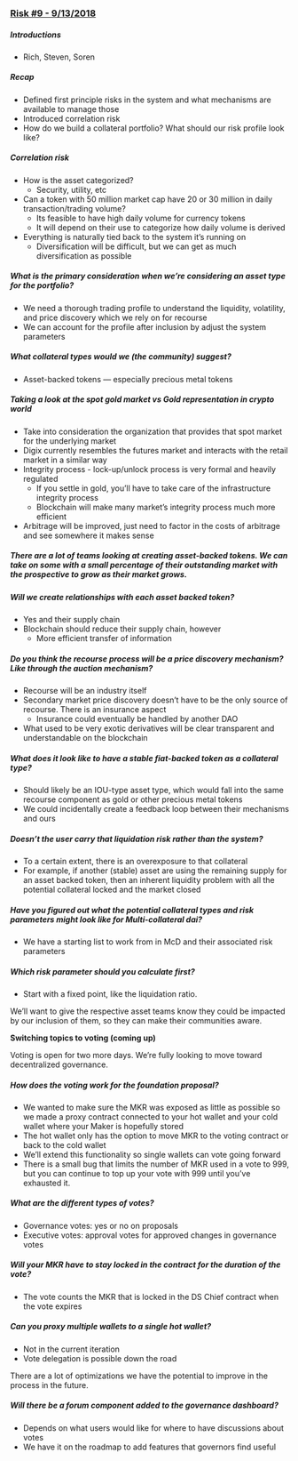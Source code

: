 ### [Risk #9 - 9/13/2018](https://www.youtube.com/watch?v=7XTz3o-9QBo)
##### Introductions
* Rich, Steven, Soren

##### Recap
* Defined first principle risks in the system and what mechanisms are available to manage those
* Introduced correlation risk
* How do we build a collateral portfolio? What should our risk profile look like?

##### Correlation risk
* How is the asset categorized?
    * Security, utility, etc
* Can a token with 50 million market cap have 20 or 30 million in daily transaction/trading volume?
    * Its feasible to have high daily volume for currency tokens
    * It will depend on their use to categorize how daily volume is derived
* Everything is naturally tied back to the system it’s running on
    * Diversification will be difficult, but we can get as much diversification as possible

##### What is the primary consideration when we’re considering an asset type for the portfolio?
* We need a thorough trading profile to understand the liquidity, volatility, and price discovery which we rely on for recourse
* We can account for the profile after inclusion by adjust the system parameters

##### What collateral types would we (the community) suggest?
* Asset-backed tokens — especially precious metal tokens

##### Taking a look at the spot gold market vs Gold representation in crypto world
* Take into consideration the organization that provides that spot market for the underlying market
* Digix currently resembles the futures market and interacts with the retail market in a similar way
* Integrity process - lock-up/unlock process is very formal and heavily regulated
    * If you settle in gold, you’ll have to take care of the infrastructure integrity process
    * Blockchain will make many market’s integrity process much more efficient
* Arbitrage will be improved, just need to factor in the costs of arbitrage and see somewhere it makes sense

##### There are a lot of teams looking at creating asset-backed tokens. We can take on some with a small percentage of their outstanding market with the prospective to grow as their market grows.

##### Will we create relationships with each asset backed token?
* Yes and their supply chain
* Blockchain should reduce their supply chain, however
    * More efficient transfer of information

##### Do you think the recourse process will be a price discovery mechanism? Like through the auction mechanism?
* Recourse will be an industry itself
* Secondary market price discovery doesn’t have to be the only source of recourse. There is an insurance aspect
    * Insurance could eventually be handled by another DAO
* What used to be very exotic derivatives will be clear transparent and understandable on the blockchain

##### What does it look like to have a stable fiat-backed token as a collateral type?
* Should likely be an IOU-type asset type, which would fall into the same recourse component as gold or other precious metal tokens
* We could incidentally create a feedback loop between their mechanisms and ours

##### Doesn’t the user carry that liquidation risk rather than the system?
* To a certain extent, there is an overexposure to that collateral
* For example, if another (stable) asset are using the remaining supply for an asset backed token, then an inherent liquidity problem with all the potential collateral locked and the market closed

##### Have you figured out what the potential collateral types and risk parameters might look like for Multi-collateral dai?
* We have a starting list to work from in McD and their associated risk parameters

##### Which risk parameter should you calculate first?
* Start with a fixed point, like the liquidation ratio. 

We’ll want to give the respective asset teams know they could be impacted by our inclusion of them, so they can make their communities aware.

__Switching topics to voting (coming up)__

Voting is open for two more days. We’re fully looking to move toward decentralized governance.

##### How does the voting work for the foundation proposal?
* We wanted to make sure the MKR was exposed as little as possible so we made a proxy contract connected to your hot wallet and your cold wallet where your Maker is hopefully stored
* The hot wallet only has the option to move MKR to the voting contract or back to the cold wallet
* We’ll extend this functionality so single wallets can vote going forward
* There is a small bug that limits the number of MKR used in a vote to 999, but you can continue to top up your vote with 999 until you’ve exhausted it.

##### What are the different types of votes?
* Governance votes: yes or no on proposals
* Executive votes: approval votes for approved changes in governance votes

##### Will your MKR have to stay locked in the contract for the duration of the vote?
* The vote counts the MKR that is locked in the DS Chief contract when the vote expires

##### Can you proxy multiple wallets to a single hot wallet?
* Not in the current iteration
* Vote delegation is possible down the road

There are a lot of optimizations we have the potential to improve in the process in the future.

##### Will there be a forum component added to the governance dashboard?
* Depends on what users would like for where to have discussions about votes
* We have it on the roadmap to add features that governors find useful

